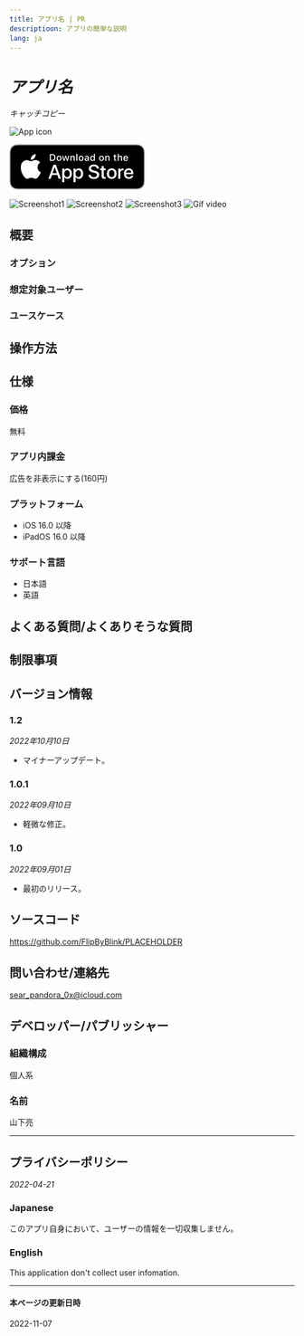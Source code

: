 ```yaml
---
title: アプリ名 | PR
descriptioon: アプリの簡単な説明
lang: ja
---
```


_アプリ名_
========
_キャッチコピー_

![App icon]()

[![AppStore link](App_Store_Badge.svg)](https://apps.apple.com/app/id1465336070)

![Screenshot1]()
![Screenshot2]()
![Screenshot3]()
![Gif video]()

概要
----
### オプション
### 想定対象ユーザー
### ユースケース

操作方法
-------

仕様
----
### 価格
無料
### アプリ内課金
広告を非表示にする(160円)
### プラットフォーム
- iOS 16.0 以降
- iPadOS 16.0 以降
### サポート言語
- 日本語
- 英語

よくある質問/よくありそうな質問
--------------------------

制限事項
-------

バージョン情報
------------
### 1.2
_2022年10月10日_
- マイナーアップデート。

### 1.0.1
_2022年09月10日_
- 軽微な修正。
### 1.0
_2022年09月01日_
- 最初のリリース。

ソースコード
----------
https://github.com/FlipByBlink/PLACEHOLDER

問い合わせ/連絡先
---------------
sear_pandora_0x@icloud.com

デベロッパー/パブリッシャー
-----------------------
### 組織構成
個人系
### 名前
山下亮


---

プライバシーポリシー
-----------------
_2022-04-21_
### Japanese
このアプリ自身において、ユーザーの情報を一切収集しません。
### English
This application don't collect user infomation.

---

#### 本ページの更新日時
2022-11-07

